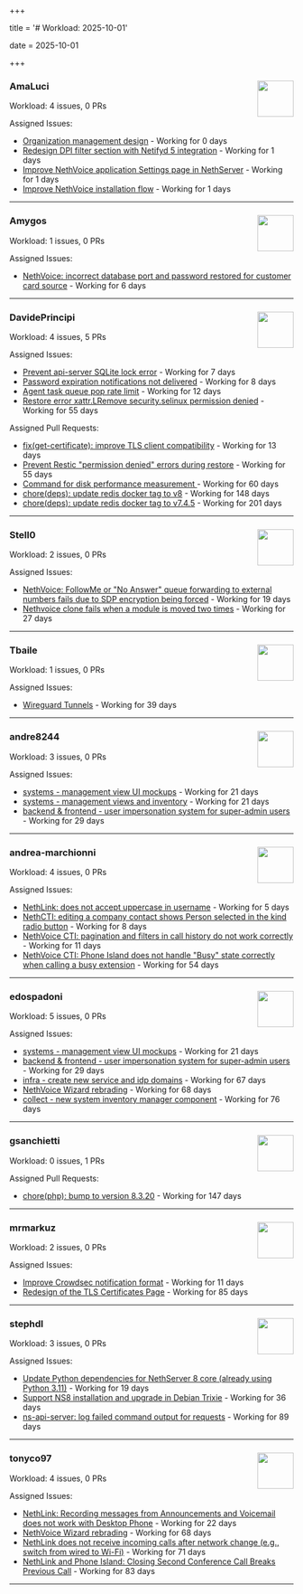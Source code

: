 +++

title = '# Workload: 2025-10-01'

date = 2025-10-01

+++

### AmaLuci <img src='https://avatars.githubusercontent.com/u/166636295?v=4&s=64' width='64' height='64' style='float:right;' /> ###
Workload: 4 issues, 0 PRs


Assigned Issues:
- [Organization management design](https://github.com/NethServer/my/issues/24) - Working for 0 days
- [Redesign DPI filter section with Netifyd 5 integration](https://github.com/NethServer/dev/issues/7662) - Working for 1 days
- [Improve NethVoice application Settings page in NethServer](https://github.com/NethServer/dev/issues/7660) - Working for 1 days
- [Improve NethVoice installation flow](https://github.com/NethServer/dev/issues/7659) - Working for 1 days
---

### Amygos <img src='https://avatars.githubusercontent.com/u/510232?v=4&s=64' width='64' height='64' style='float:right;' /> ###
Workload: 1 issues, 0 PRs


Assigned Issues:
- [NethVoice: incorrect database port and password restored for customer card source](https://github.com/NethServer/dev/issues/7654) - Working for 6 days
---

### DavidePrincipi <img src='https://avatars.githubusercontent.com/u/2920838?v=4&s=64' width='64' height='64' style='float:right;' /> ###
Workload: 4 issues, 5 PRs


Assigned Issues:
- [Prevent api-server SQLite lock error](https://github.com/NethServer/dev/issues/7651) - Working for 7 days
- [Password expiration notifications not delivered](https://github.com/NethServer/dev/issues/7644) - Working for 8 days
- [Agent task queue pop rate limit](https://github.com/NethServer/dev/issues/7636) - Working for 12 days
- [Restore error xattr.LRemove security.selinux permission denied](https://github.com/NethServer/dev/issues/7598) - Working for 55 days

Assigned Pull Requests:
- [fix(get-certificate): improve TLS client compatibility](https://github.com/NethServer/ns8-core/pull/937) - Working for 13 days
- [Prevent Restic "permission denied" errors during restore](https://github.com/NethServer/ns8-core/pull/920) - Working for 55 days
- [Command for disk performance measurement ](https://github.com/NethServer/ns8-core/pull/915) - Working for 60 days
- [chore(deps): update redis docker tag to v8](https://github.com/NethServer/ns8-core/pull/874) - Working for 148 days
- [chore(deps): update redis docker tag to v7.4.5](https://github.com/NethServer/ns8-core/pull/830) - Working for 201 days
---

### Stell0 <img src='https://avatars.githubusercontent.com/u/4547897?v=4&s=64' width='64' height='64' style='float:right;' /> ###
Workload: 2 issues, 0 PRs


Assigned Issues:
- [NethVoice: FollowMe or "No Answer" queue forwarding to external numbers fails due to SDP encryption being forced](https://github.com/NethServer/dev/issues/7627) - Working for 19 days
- [Nethvoice clone fails when a module is moved two times](https://github.com/NethServer/dev/issues/7616) - Working for 27 days
---

### Tbaile <img src='https://avatars.githubusercontent.com/u/8052641?v=4&s=64' width='64' height='64' style='float:right;' /> ###
Workload: 1 issues, 0 PRs


Assigned Issues:
- [Wireguard Tunnels](https://github.com/NethServer/nethsecurity/issues/1352) - Working for 39 days
---

### andre8244 <img src='https://avatars.githubusercontent.com/u/4612169?v=4&s=64' width='64' height='64' style='float:right;' /> ###
Workload: 3 issues, 0 PRs


Assigned Issues:
- [systems - management view UI mockups](https://github.com/NethServer/my/issues/23) - Working for 21 days
- [systems - management views and inventory](https://github.com/NethServer/my/issues/22) - Working for 21 days
- [backend & frontend - user impersonation system for super-admin users](https://github.com/NethServer/my/issues/20) - Working for 29 days
---

### andrea-marchionni <img src='https://avatars.githubusercontent.com/u/6448460?v=4&s=64' width='64' height='64' style='float:right;' /> ###
Workload: 4 issues, 0 PRs


Assigned Issues:
- [NethLink: does not accept uppercase in username](https://github.com/NethServer/dev/issues/7656) - Working for 5 days
- [NethCTI: editing a company contact shows Person selected in the kind radio button](https://github.com/NethServer/dev/issues/7646) - Working for 8 days
- [NethVoice CTI: pagination and filters in call history do not work correctly](https://github.com/NethServer/dev/issues/7639) - Working for 11 days
- [NethVoice CTI: Phone Island does not handle "Busy" state correctly when calling a busy extension](https://github.com/NethServer/dev/issues/7599) - Working for 54 days
---

### edospadoni <img src='https://avatars.githubusercontent.com/u/6152486?v=4&s=64' width='64' height='64' style='float:right;' /> ###
Workload: 5 issues, 0 PRs


Assigned Issues:
- [systems - management view UI mockups](https://github.com/NethServer/my/issues/23) - Working for 21 days
- [backend & frontend - user impersonation system for super-admin users](https://github.com/NethServer/my/issues/20) - Working for 29 days
- [infra - create new service and idp domains](https://github.com/NethServer/my/issues/9) - Working for 67 days
- [NethVoice Wizard rebrading](https://github.com/NethServer/dev/issues/7571) - Working for 68 days
- [collect - new system inventory manager component](https://github.com/NethServer/my/issues/7) - Working for 76 days
---

### gsanchietti <img src='https://avatars.githubusercontent.com/u/804596?v=4&s=64' width='64' height='64' style='float:right;' /> ###
Workload: 0 issues, 1 PRs


Assigned Pull Requests:
- [chore(php): bump to version 8.3.20](https://github.com/NethServer/ns8-webtop/pull/120) - Working for 147 days
---

### mrmarkuz <img src='https://avatars.githubusercontent.com/u/31746411?v=4&s=64' width='64' height='64' style='float:right;' /> ###
Workload: 2 issues, 0 PRs


Assigned Issues:
- [Improve Crowdsec notification format](https://github.com/NethServer/dev/issues/7641) - Working for 11 days
- [Redesign of the TLS Certificates Page](https://github.com/NethServer/dev/issues/7544) - Working for 85 days
---

### stephdl <img src='https://avatars.githubusercontent.com/u/3164851?v=4&s=64' width='64' height='64' style='float:right;' /> ###
Workload: 3 issues, 0 PRs


Assigned Issues:
- [Update Python dependencies for NethServer 8 core (already using Python 3.11)](https://github.com/NethServer/dev/issues/7625) - Working for 19 days
- [Support NS8 installation and upgrade in Debian Trixie](https://github.com/NethServer/dev/issues/7608) - Working for 36 days
- [ns-api-server: log failed command output for requests](https://github.com/NethServer/nethsecurity/issues/1288) - Working for 89 days
---

### tonyco97 <img src='https://avatars.githubusercontent.com/u/36625268?v=4&s=64' width='64' height='64' style='float:right;' /> ###
Workload: 4 issues, 0 PRs


Assigned Issues:
- [NethLink: Recording messages from Announcements and Voicemail does not work with Desktop Phone](https://github.com/NethServer/dev/issues/7619) - Working for 22 days
- [NethVoice Wizard rebrading](https://github.com/NethServer/dev/issues/7571) - Working for 68 days
- [NethLink does not receive incoming calls after network change (e.g., switch from wired to Wi-Fi)](https://github.com/NethServer/dev/issues/7561) - Working for 71 days
- [NethLink and Phone Island: Closing Second Conference Call Breaks Previous Call](https://github.com/NethServer/dev/issues/7550) - Working for 83 days
---

